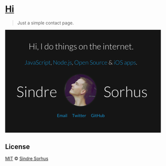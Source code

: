 # [Hi](http://sindresorhus.com/hi)

> Just a simple contact page.

[![](screenshot.png)](http://sindresorhus.com/hi)


## License

[MIT](http://opensource.org/licenses/MIT) © [Sindre Sorhus](http://sindresorhus.com)
